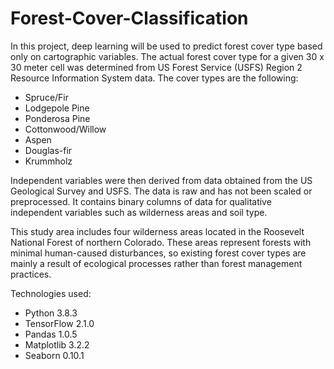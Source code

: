 # Forest-Cover-Classification

In this project, deep learning will be used to predict forest cover type based only on cartographic variables. The actual forest cover type for a given 30 x 30 meter cell was determined from US Forest Service (USFS) Region 2 Resource Information System data. The cover types are the following:

- Spruce/Fir
- Lodgepole Pine
- Ponderosa Pine
- Cottonwood/Willow
- Aspen
- Douglas-fir
- Krummholz

Independent variables were then derived from data obtained from the US Geological Survey and USFS. The data is raw and has not been scaled or preprocessed. It contains binary columns of data for qualitative independent variables such as wilderness areas and soil type.

This study area includes four wilderness areas located in the Roosevelt National Forest of northern Colorado. These areas represent forests with minimal human-caused disturbances, so existing forest cover types are mainly a result of ecological processes rather than forest management practices.

Technologies used:
- Python 3.8.3
- TensorFlow 2.1.0
- Pandas 1.0.5
- Matplotlib 3.2.2
- Seaborn 0.10.1
